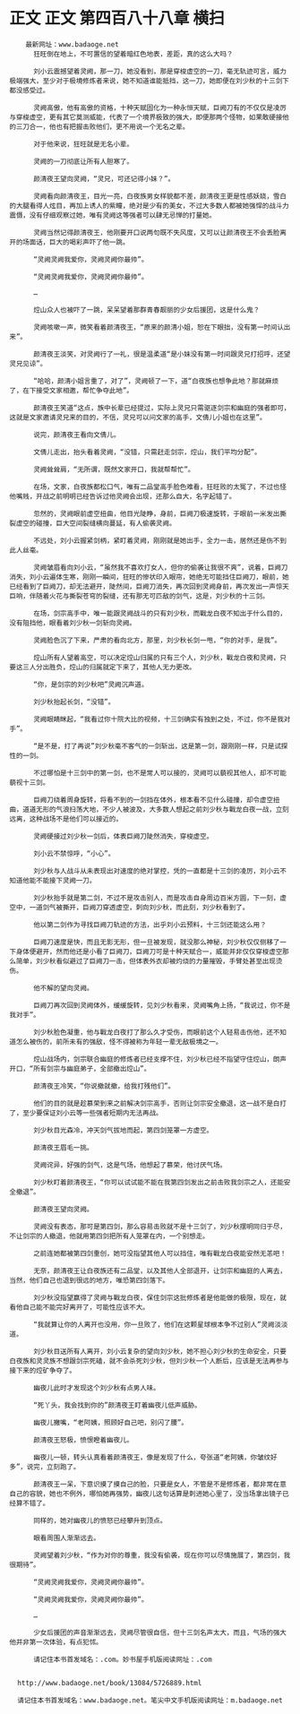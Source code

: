 # 正文 正文 第四百八十八章 横扫
        最新网址：www.badaoge.net
          狂旺倒在地上，不可置信的望着暗红色地表，差距，真的这么大吗？
      
          刘小云震撼望着灵阙，那一刀，她没看到，那是穿梭虚空的一刀，毫无轨迹可言，威力极端强大，至少对于极境修炼者来说，她不知道谁能抵挡，这一刀，她即便在刘少秋的十三剑下都没感受过。
      
          灵阙高傲，他有高傲的资格，十种天赋固化为一种永恒天赋，巨阙刀有的不仅仅是凌厉与穿梭虚空，更有其它莫测威能，代表了一个境界极致的强大，即便那两个怪物，如果敢硬接他的三刀合一，他也有把握击败他们，更不用说一个无名之辈。
      
          对于他来说，狂旺就是无名小辈。
      
          灵阙的一刀彻底让所有人胆寒了。
      
          颜清夜王望向灵阙，“灵兄，可还记得小妹？”。
      
          灵阙看向颜清夜王，目光一亮，白夜族男女样貌都不差，颜清夜王更是性感妖娆，雪白的大腿看得人炫目，再加上诱人的紫瞳，绝对是少有的美女，不过大多数人都被她强悍的战斗力震慑，没有仔细观察过她，唯有灵阙这等强者可以肆无忌惮的打量她。
      
          灵阙当然记得颜清夜王，他刚要开口说两句既不失风度，又可以让颜清夜王不会丢脸离开的场面话，巨大的喝彩声吓了他一跳。
      
          “灵阙灵阙我爱你，灵阙灵阙你最帅”。
      
          “灵阙灵阙我爱你，灵阙灵阙你最帅”。
      
          …
      
          焢山众人也被吓了一跳，呆呆望着那群青春靓丽的少女后援团，这是什么鬼？
      
          灵阙咳嗽一声，微笑看着颜清夜王，“原来的颜清小姐，恕在下眼拙，没有第一时间认出来”。
      
          颜清夜王淡笑，对灵阙行了一礼，很是温柔道“是小妹没有第一时间跟灵兄打招呼，还望灵兄见谅”。
      
          “哈哈，颜清小姐言重了，对了”，灵阙顿了一下，道“白夜族也想争此地？那就麻烦了，在下接受文家相邀，帮忙争夺此地”。
      
          颜清夜王笑道“这点，族中长辈已经提过，实际上灵兄只需驱逐剑宗和幽庭的强者即可，这就是文家邀请灵兄来的目的，不信，灵兄可以问文家的高手，文倩儿小姐也在这里”。
      
          说完，颜清夜王看向文倩儿。
      
          文倩儿走出，抬头看着灵阙，“没错，只需赶走剑宗，焢山，我们平均分配”。
      
          灵阙耸耸肩，“无所谓，既然文家开口，我就帮帮忙”。
      
          在场，文家，白夜族都松口气，唯有二品堂高手脸色难看，狂旺败的太冤了，不过也怪他嘴贱，开战之前明明已经告诉过他灵阙会出现，还那么自大，名字起错了。
      
          忽然的，灵阙眼前虚空扭曲，他目光陡睁，身前，巨阙刀极速旋转，于眼前一米发出撕裂虚空的碰撞，巨大空间裂缝横向蔓延，有人偷袭灵阙。
      
          不远处，刘小云握紧剑柄，紧盯着灵阙，刚刚就是她出手，全力一击，居然还是伤不到此人丝毫。
      
          灵阙皱眉看向刘小云，“虽然我不喜欢打女人，但你的偷袭让我很不爽”，说着，巨阙刀消失，刘小云遍体生寒，刚刚一瞬间，狂旺的惨状印入眼帘，她绝无可能挡住巨阙刀，眼前，她已经看到了巨阙刀，却无法避开，陡然间，巨阙刀消失，再次回到灵阙身前，再次发出一声惊天巨响，伴随着火花与撕裂苍穹的裂缝，还有那无可匹敌的剑气，这是，刘少秋的十三剑。
      
          在场，剑宗高手中，唯一能跟灵阙战斗的只有刘少秋，而戰龙白夜不知出于什么目的，没有阻挡他，眼看着刘少秋一剑斩向灵阙。
      
          灵阙脸色沉了下来，严肃的看向北方，那里，刘少秋长剑一甩，“你的对手，是我”。
      
          焢山所有人望着高空，可以决定焢山归属的只有三个人，刘少秋，戰龙白夜和灵阙，只要这三人分出胜负，焢山的归属就定下来了，其他人无力更改。
      
          “你，是剑宗的刘少秋吧”灵阙沉声道。
      
          刘少秋抬起长剑，“没错”。
      
          灵阙眼睛眯起，“我看过你十院大比的视频，十三剑确实有独到之处，不过，你不是我对手”。
      
          “是不是，打了再说”刘少秋毫不客气的一剑斩出，这是第一剑，跟刚刚一样，只是试探性的一剑。
      
          不过哪怕是十三剑中的第一剑，也不是常人可以接的，灵阙可以藐视其他人，却不可能藐视十三剑。
      
          巨阙刀绕着周身旋转，将看不到的一剑挡在体外，根本看不见什么碰撞，却令虚空扭曲，道道无形的气浪扫荡大地，不少人被波及，大多数人想起之前刘少秋与戰龙白夜一战，立刻远离，这种战场不是他们可以接近的。
      
          灵阙硬接过刘少秋一剑后，体表巨阙刀陡然消失，穿梭虚空。
      
          刘小云不禁惊呼，“小心”。
      
          刘少秋与人战斗从未表现出对速度的绝对掌控，凭的一直都是十三剑的凌厉，刘小云不知道他能不能接下灵阙一刀。
      
          刘少秋抬手就是第二剑，不过不是攻击别人，而是攻击自身周边百米方圆，下一刻，虚空中，一道剑气被撕开，巨阙刀穿透虚空，刺向刘少秋，而此刻，刘少秋看到了。
      
          他以第二剑作为寻找巨阙刀轨迹的方法，出乎刘小云预料，十三剑还能这么用？
      
          巨阙刀速度是快，而且无影无形，但一旦被发现，就没那么神秘，刘少秋仅仅侧移了一下身体便避开，然而他还是小看了巨阙刀，巨阙刀可是十种天赋合一，威能并非仅仅穿梭虚空那么简单，刘少秋看似避过了巨阙刀一击，但体表外衣却被灼烧的力量摧毁，手臂处甚至出现烫伤。
      
          他不解的望向灵阙。
      
          巨阙刀再次回到灵阙体外，缓缓旋转，见刘少秋看来，灵阙嘴角上扬，“我说过，你不是我对手”。
      
          刘少秋脸色凝重，他与戰龙白夜打了那么久才受伤，而眼前这个人轻易击伤他，还不知道怎么被伤的，前所未有的强敌，怪不得被称为年轻一辈无敌极境之一。
      
          焢山战场内，剑宗联合幽庭的修炼者已经支撑不住，刘少秋已经不指望守住焢山，朗声开口，“所有剑宗与幽庭弟子，全部撤出焢山”。
      
          颜清夜王冷笑，“你说撤就撤，给我打残他们”。
      
          他们的目的就是趁慕荣到来之前解决剑宗高手，否则让剑宗安全撤退，这一战不是白打了，至少要保证刘小云等一些强者短期内无法再战。
      
          刘少秋目光森冷，冲天剑气拔地而起，第四剑笼罩一方虚空。
      
          颜清夜王眉毛一挑。
      
          灵阙诧异，好强的剑气，这是气场，他想起了慕荣，他讨厌气场。
      
          刘少秋盯着颜清夜王，“你可以试试能不能在我第四剑发出之前击败我剑宗之人，还能安全撤退”。
      
          颜清夜王望向灵阙。
      
          灵阙没有表态，那可是第四剑，那么容易击败就不是十三剑了，刘少秋摆明同归于尽，不让剑宗的人撤退，他就用第四剑把所有人笼罩在内，一个别想走。
      
          之前连她都被第四剑重创，她可没指望其他人可以挡住，唯有戰龙白夜能安然无恙吧！
      
          无奈，颜清夜王让白夜族还有二品堂，以及其他人全部退开，让剑宗和幽庭的人离去，当然，他们自己也退到很远的地方，唯恐第四剑落下。
      
          刘少秋没指望赢得了灵阙与戰龙白夜，保住剑宗这批修炼者是他能做的极限，现在，就看他自己能不能完好离开了，可能性应该不大。
      
          “我就算让你的人离开也没用，你一旦败了，他们在这颗星球根本争不过别人”灵阙淡淡道。
      
          刘少秋目送所有人离开，刘小云复杂的望向刘少秋，她不担心刘少秋的生命安全，只要白夜族和灵灵族不想跟剑宗死磕，就不会杀死刘少秋，但刘少秋一个人断后，应该是无法再参与接下来的焢矿争夺了。
      
          幽夜儿此时才发现这个刘少秋有点男人味。
      
          “死丫头，我会找到你的”颜清夜王盯着幽夜儿低声威胁。
      
          幽夜儿撇嘴，“老阿姨，照顾好自己吧，别闪了腰”。
      
          颜清夜王怒极，愤恨瞪着幽夜儿。
      
          幽夜儿一顿，转头认真看着颜清夜王，像是发现了什么，夸张道“老阿姨，你皱纹好多”，说完，立刻跑了。
      
          颜清夜王一呆，下意识摸了摸自己的脸，只要是女人，不管是不是修炼者，都非常在意自己的容貌，她也不例外，哪怕她再强势，幽夜儿这句话算是刺进她心里了，没当场拿出镜子已经算不错了。
      
          同样的，她对幽夜儿的愤怒已经攀升到顶点。
      
          眼看周围人渐渐远去。
      
          灵阙望着刘少秋，“作为对你的尊重，我没有偷袭，现在你可以尽情施展了，第四剑，我很期待”。
      
          “灵阙灵阙我爱你，灵阙灵阙你最帅”。
      
          “灵阙灵阙我爱你，灵阙灵阙你最帅”。
      
          …
      
          少女后援团的声音渐渐远去，灵阙尽管很自信，但十三剑名声太大，而且，气场的强大他并非第一次体验，有点犯怵。
      
          请记住本书首发域名：.com。妙书屋手机版阅读网址：.com
      
      
      http://www.badaoge.net/book/13084/5726889.html
      
      请记住本书首发域名：www.badaoge.net。笔尖中文手机版阅读网址：m.badaoge.net
